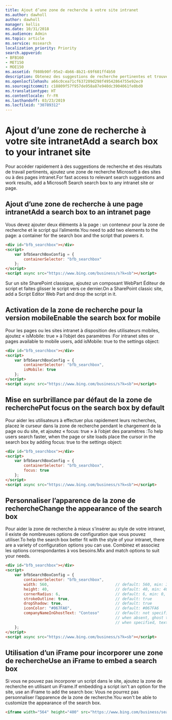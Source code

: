 ```yaml
---
title: Ajout d’une zone de recherche à votre site intranet
ms.author: dawholl
author: dawholl
manager: kellis
ms.date: 10/31/2018
ms.audience: Admin
ms.topic: article
ms.service: mssearch
localization_priority: Priority
search.appverid:
- BFB160
- MET150
- MOE150
ms.assetid: f980b90f-95e2-4b66-8b21-69f601ff4b50
description: Obtenez des suggestions de recherche pertinentes et trouvez des résultats de travail plus rapidement en ajoutant la zone de recherche Microsoft à une page ou à un site intranet.
ms.openlocfilehash: a66c0cea71cf637209d298f49542864755e92ec9
ms.sourcegitcommit: c18809f57f957de958a87e940dc3904061fe0bd0
ms.translationtype: HT
ms.contentlocale: fr-FR
ms.lasthandoff: 03/23/2019
ms.locfileid: "30789312"
---
```

# <a name="add-a-search-box-to-your-intranet-site"></a><span data-ttu-id="7629f-103">Ajout d’une zone de recherche à votre site intranet</span><span class="sxs-lookup"><span data-stu-id="7629f-103">Add a search box to your intranet site</span></span>

<span data-ttu-id="7629f-104">Pour accéder rapidement à des suggestions de recherche et des résultats de travail pertinents, ajoutez une zone de recherche Microsoft à des sites ou à des pages intranet.</span><span class="sxs-lookup"><span data-stu-id="7629f-104">For fast access to relevant search suggestions and work results, add a Microsoft Search search box to any intranet site or page.</span></span>
  
## <a name="add-a-search-box-to-an-intranet-page"></a><span data-ttu-id="7629f-105">Ajout d’une zone de recherche à une page intranet</span><span class="sxs-lookup"><span data-stu-id="7629f-105">Add a search box to an intranet page</span></span>

<span data-ttu-id="7629f-106">Vous devez ajouter deux éléments à la page : un conteneur pour la zone de recherche et le script qui l’alimente.</span><span class="sxs-lookup"><span data-stu-id="7629f-106">You need to add two elements to the page: a container for the search box and the script that powers it.</span></span>
  
```html
<div id="bfb_searchbox"></div>
<script>
    var bfbSearchBoxConfig = {
        containerSelector: "bfb_searchbox"
    };
</script>
<script async src="https://www.bing.com/business/s?k=sb"></script>
```

<span data-ttu-id="7629f-107">Sur un site SharePoint classique, ajoutez un composant WebPart Éditeur de script et faites glisser le script vers ce dernier.</span><span class="sxs-lookup"><span data-stu-id="7629f-107">On a SharePoint classic site, add a Script Editor Web Part and drop the script in it.</span></span>
  
## <a name="enable-the-search-box-for-mobile"></a><span data-ttu-id="7629f-108">Activation de la zone de recherche pour la version mobile</span><span class="sxs-lookup"><span data-stu-id="7629f-108">Enable the search box for mobile</span></span>

<span data-ttu-id="7629f-109">Pour les pages ou les sites intranet à disposition des utilisateurs mobiles, ajoutez « isMobile: true » à l’objet des paramètres :</span><span class="sxs-lookup"><span data-stu-id="7629f-109">For intranet sites or pages available to mobile users, add isMobile: true to the settings object:</span></span>
  
```html
<div id="bfb_searchbox"></div>
<script>
    var bfbSearchBoxConfig = {
        containerSelector: "bfb_searchbox", 
        isMobile: true
    };
</script>
<script async src="https://www.bing.com/business/s?k=sb"></script>
```

## <a name="put-focus-on-the-search-box-by-default"></a><span data-ttu-id="7629f-110">Mise en surbrillance par défaut de la zone de recherche</span><span class="sxs-lookup"><span data-stu-id="7629f-110">Put focus on the search box by default</span></span>

<span data-ttu-id="7629f-111">Pour aider les utilisateurs à effectuer plus rapidement leurs recherches, placez le curseur dans la zone de recherche pendant le chargement de la page ou du site, et ajoutez « focus: true » à l’objet des paramètres :</span><span class="sxs-lookup"><span data-stu-id="7629f-111">To help users search faster, when the page or site loads place the cursor in the search box by adding focus: true to the settings object:</span></span>
  
```html
<div id="bfb_searchbox"></div>
<script>
    var bfbSearchBoxConfig = {
        containerSelector: "bfb_searchbox",
        focus: true
    };
</script>
<script async src="https://www.bing.com/business/s?k=sb"></script>
```

## <a name="customize-the-appearance-of-the-search-box"></a><span data-ttu-id="7629f-112">Personnaliser l’apparence de la zone de recherche</span><span class="sxs-lookup"><span data-stu-id="7629f-112">Change the appearance of the search box</span></span> 

<span data-ttu-id="7629f-113">Pour aider la zone de recherche à mieux s’insérer au style de votre intranet, il existe de nombreuses options de configuration que vous pouvez utiliser.</span><span class="sxs-lookup"><span data-stu-id="7629f-113">To help the search box better fit with the style of your intranet, there are a variety of configuration options you can use.</span></span> <span data-ttu-id="7629f-114">Combinez et associez les options correspondantes à vos besoins.</span><span class="sxs-lookup"><span data-stu-id="7629f-114">Mix and match options to suit your needs.</span></span>

```html
<div id="bfb_searchbox"></div>
<script>
    var bfbSearchBoxConfig = {
        containerSelector: "bfb_searchbox",
        width: 560,                             // default: 560, min: 360, max: 650
        height: 40,                             // default: 40, min: 40, max: 72
        cornerRadius: 6,                        // default: 6, min: 0, max: 25                                   
        strokeOutline: true,                    // default: true
        dropShadow: true,                       // default: true
        iconColor: "#067FA6",                   // default: #067FA6
        companyNameInGhostText: "Contoso"       // default: not specified
                                                // when absent, ghost text will be "Search work and the web"
                                                // when specified, text will be "Search the web and [Contoso]"
    };
</script>
<script async src="https://www.bing.com/business/s?k=sb"></script>
```

## <a name="use-an-iframe-to-embed-a-search-box"></a><span data-ttu-id="7629f-115">Utilisation d’un iFrame pour incorporer une zone de recherche</span><span class="sxs-lookup"><span data-stu-id="7629f-115">Use an iFrame to embed a search box</span></span>

<span data-ttu-id="7629f-116">Si vous ne pouvez pas incorporer un script dans le site, ajoutez la zone de recherche en utilisant un iFrame.</span><span class="sxs-lookup"><span data-stu-id="7629f-116">If embedding a script isn't an option for the site, use an iFrame to add the search box:</span></span> <span data-ttu-id="7629f-117">Vous ne pourrez pas personnaliser l’apparence de la zone de recherche.</span><span class="sxs-lookup"><span data-stu-id="7629f-117">You won't be able to customize the appearance of the search box.</span></span>
  
```html
<iframe width="564" height="400" src="https://www.bing.com/business/searchbox"></iframe>
```
